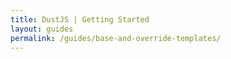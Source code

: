 ```yaml
---
title: DustJS | Getting Started
layout: guides
permalink: /guides/base-and-override-templates/
---
```


